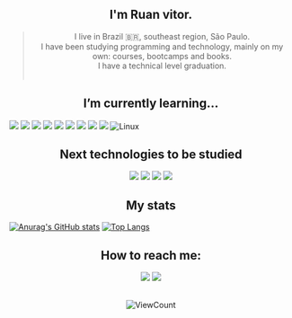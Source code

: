 <!---## <div align="center"> Hi 
<p align="center">
<img  src="/assets/codTheFut.gif">
</p>
</div>
-->
<div align="center"> 

## I'm Ruan vitor. </div>
>  <div align="center"> I  live in Brazil 🇧🇷, southeast region, São Paulo. </div>
>  <div align="center"> I have been studying programming and technology, mainly on my own: courses, bootcamps and books.</div>
> <div align="center"> I have a technical level graduation. </div> </br> 



 ##  <div align="center">  I’m currently learning... </div>


 ![](https://img.shields.io/badge/JavaScript-F7DF1E?style=for-the-badge&logo=javascript&logoColor=black) ![](https://img.shields.io/badge/HTML5-E34F26?style=for-the-badge&logo=html5&logoColor=white) ![](https://img.shields.io/badge/CSS3-1572B6?style=for-the-badge&logo=css3&logoColor=white) ![](https://img.shields.io/badge/Bootstrap-563D7C?style=for-the-badge&logo=bootstrap&logoColor=white) ![](https://img.shields.io/badge/jQuery-0769AD?style=for-the-badge&logo=jquery&logoColor=white) <img src="http://img.shields.io/badge/-Git-F1502F?style=flat&logo=git&logoColor=FFFFFF">
<img src="http://img.shields.io/badge/-Github-000000?style=flat&logo=github&logoColor=FFFFFF"> ![](https://img.shields.io/badge/figma-0AC97F?style=for-the-badge&logo=figma&logoColor=white) ![](https://img.shields.io/badge/Markdown-000000?style=for-the-badge&logo=markdown&logoColor=white) ![Linux](https://img.shields.io/badge/-Linux-222222?style=flat&logo=linux&logoColor=FCC624)

<div align="center">
 
##  Next technologies to be studied
![](https://img.shields.io/badge/Node.js-43853D?style=for-the-badge&logo=node.js&logoColor=white)
![](https://img.shields.io/badge/MongoDB-4EA94B?style=for-the-badge&logo=mongodb&logoColor=white)
![](https://img.shields.io/badge/React-20232A?style=for-the-badge&logo=react&logoColor=61DAFB)
<img src="http://img.shields.io/badge/-Vercel-black?style=flat&logo=vercel&logoColor=white">

</div>


 
## <div align="center"> My stats </div> 
 
[![Anurag's GitHub stats](https://github-readme-stats.vercel.app/api?username=Ruan-codeVi&show_icons=true&theme=tokyonight)](https://github.com/anuraghazra/github-readme-stats)
[![Top Langs](https://github-readme-stats.vercel.app/api/top-langs/?username=Ruan-codeVi&theme=tokyonight&layout=compact)](https://github.com/anuraghazra/github-readme-stats)

<div align="center">

 ## How to reach me:
<img src = "https://img.shields.io/badge/juan19vitor@gmail.com-D14836?style=for-the-badge&logo=gmail&logoColor=white" /> 
<a href = "https://www.linkedin.com/in/juan-vitor/">
<img src="https://img.shields.io/badge/linkedin-%230077B5.svg?&style=for-the-badge&logo=linkedin&logoColor=white" /></a>
</div>
<br>

<div align="center">
 
![ViewCount](https://views.whatilearened.today/views/github/Ruan-codeVi/Ruan-codeVi.svg) <a href = "https://www.linkedin.com/in/juan-vitor/">


</div>
